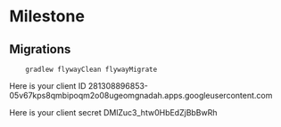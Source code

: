 # Milestone

## Migrations
```
    gradlew flywayClean flywayMigrate
```

Here is your client ID
281308896853-05v67kps8qmbipoqm2o08ugeomgnadah.apps.googleusercontent.com

Here is your client secret
DMlZuc3_htw0HbEdZjBbBwRh